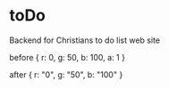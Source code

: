 # toDo
Backend for Christians to do list web site

before
{
    r: 0,
    g: 50,
    b: 100,
    a: 1
}

after
{
    r: "0",
    g: "50",
    b: "100"
}